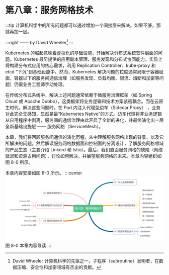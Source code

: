 # 第八章：服务网格技术

:::tip <a/>
计算机科学中的所有问题都可以通过增加一个间接层来解决。如果不够，那就再加一层。

:::right
—— by David Wheeler[^1]
:::

Kubernetes 的崛起意味着虚拟化的基础设施，开始解决分布式系统软件层面的问题。Kubernetes 最早提供的应用副本管理、服务发现和分布式协同能力，实质上将构建分布式应用的核心需求，利用 Replication Controller、kube-proxy 和 etcd “下沉”到基础设施中。然而，Kubernetes 解决问题的粒度通常局限于容器层面，容器以下的服务间通信治理（如服务发现、负载均衡、限流、熔断和加密等问题）仍需业务工程师手动处理。

在传统分布式系统中，解决上述问题通常依赖于微服务治理框架（如 Spring Cloud 或 Apache Dubbo），这类框架将业务逻辑和技术方案紧密耦合。而在云原生时代，解决这些问题时，在 Pod 内注入代理型边车（Sidecar Proxy） ，业务对此完全无感知，显然是最“Kubernetes Native”的方式。边车代理将非业务逻辑从应用程序中剥离，服务间的通信治理由此开启了全新的进化，并最终演化出一层全新基础设施层 —— 服务网格（ServiceMesh）。

本章，我们将回顾服务间通信的演化历程，从中理解服务网格出现的背景、以及它所解决的问题。然后解读服务网格数据面和控制面的分离设计，了解服务网格领域的产品生态（主要介绍 Linkerd 和 Istio）。最后，我们直面服务网格的缺陷（网络延迟和资源占用问题），讨论如何解决，并展望服务网格的未来。本章内容组织如图 8-0 所示。

本章内容安排如图 8-0 所示。
:::center
  ![](../assets/ServiceMesh-summary.png)<br/>
  图 8-0 本章内容导读
:::

[^1]: David Wheeler 计算机科学的先驱之一，子程序（subroutine）发明者，在数据压缩、安全性和加密领域有杰出的贡献。